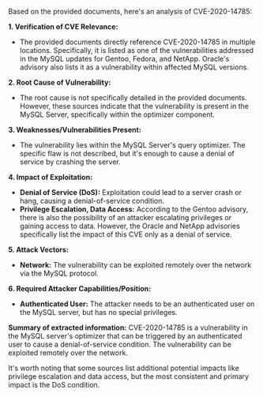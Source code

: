 Based on the provided documents, here's an analysis of CVE-2020-14785:

**1. Verification of CVE Relevance:**

*   The provided documents directly reference CVE-2020-14785 in multiple locations.  Specifically, it is listed as one of the vulnerabilities addressed in the MySQL updates for Gentoo, Fedora, and NetApp. Oracle's advisory also lists it as a vulnerability within affected MySQL versions.

**2. Root Cause of Vulnerability:**

*   The root cause is not specifically detailed in the provided documents. However, these sources indicate that the vulnerability is present in the MySQL Server, specifically within the optimizer component.

**3. Weaknesses/Vulnerabilities Present:**

*   The vulnerability lies within the MySQL Server's query optimizer. The specific flaw is not described, but it's enough to cause a denial of service by crashing the server.

**4. Impact of Exploitation:**

*   **Denial of Service (DoS):** Exploitation could lead to a server crash or hang, causing a denial-of-service condition.
*   **Privilege Escalation, Data Access:** According to the Gentoo advisory, there is also the possibility of an attacker escalating privileges or gaining access to data. However, the Oracle and NetApp advisories specifically list the impact of this CVE only as a denial of service.

**5. Attack Vectors:**

*   **Network:** The vulnerability can be exploited remotely over the network via the MySQL protocol.

**6. Required Attacker Capabilities/Position:**

*   **Authenticated User:** The attacker needs to be an authenticated user on the MySQL server, but has no special privileges.

**Summary of extracted information:**
CVE-2020-14785 is a vulnerability in the MySQL server's optimizer that can be triggered by an authenticated user to cause a denial-of-service condition. The vulnerability can be exploited remotely over the network.

It's worth noting that some sources list additional potential impacts like privilege escalation and data access, but the most consistent and primary impact is the DoS condition.